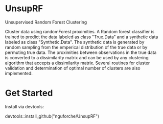 # UnsupRF
Unsupervised Random Forest Clustering

Cluster data using randomForest proximities. A Random forest
classifier is trained to predict the data labeled as class "True.Data" and
a synthetic data labeled as class "Synthetic.Data". The synthetic data is
generated by random sampling from the emperical distribution of the true data or
by permuting true data. The proximities between observations in the true data is
converted to a dissimilarity matrix and can be used by any clustering algorithm
that accepts a dissimilarity matrix. Several routines for cluster validation and determination 
of optimal number of clusters are also implemented. 

# Get Started

Install via devtools:

devtools::install_github("nguforche/UnsupRF")
